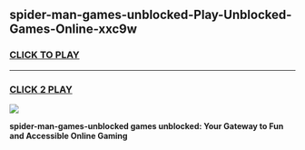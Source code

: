 
## spider-man-games-unblocked-Play-Unblocked-Games-Online-xxc9w
<h3>
<a href="https://premium76.site?title=spider-man-games-unblocked&ref=25A">CLICK TO PLAY</a></h3>
<hr>

<h3>
<a href="https://premium76.site?title=spider-man-games-unblocked&ref=25A">CLICK 2 PLAY</a>
  
</h3>

<a href="https://premium76.site?title=spider-man-games-unblocked&ref=25A"><img src="https://clearcache.store/games.png"></a>


**spider-man-games-unblocked games unblocked: Your Gateway to Fun and Accessible Online Gaming**
